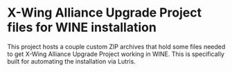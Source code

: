 # X-Wing Alliance Upgrade Project files for WINE installation

This project hosts a couple custom ZIP archives that hold some files needed to get X-Wing Alliance Upgrade Project working in WINE. This is specifically built for automating the installation via Lutris.
